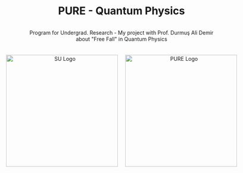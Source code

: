 <div style="display: flex; flex-direction: column; justify-content: center; align-items: center; height: 100vh; text-align: center;">
    <h1>PURE - Quantum Physics</h1>
    <p>Program for Undergrad. Research - My project with Prof. Durmuş Ali Demir about "Free Fall" in Quantum Physics</p>
    <div style="display: flex; justify-content: center; align-items: center; gap: 20px; margin-top: 20px;">
        <img src="https://sabanciuniv.edu/themes/custom/su/logo.svg" alt="SU Logo" width="300"/>
        <img src="https://pure.sabanciuniv.edu/sites/pure.sabanciuniv.edu/files/pure-logo.png" alt="PURE Logo" width="300"/>
    </div>
</div>
